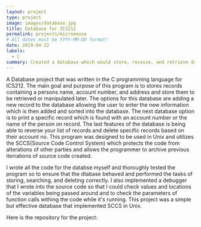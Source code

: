 ```yaml
---
layout: project
type: project
image: images/database.jpg
title: Database for ICS212
permalink: projects/micromouse
# All dates must be YYYY-MM-DD format!
date: 2019-04-22
labels:
  - C
summary: Created a database which would store, receive, and retrieve data.
---
```

A Database project that was written in the C programming language for ICS212. The main goal and purpose of this program is to stores records containing a persons name, account number, and address and store them to be retrieved or manipulated later. The options for this database are adding a new record to the database allowing the user to enter the new information which is then added and sorted into the database. The next database option is to print a specific record which is found with an account number or the name of the person on record. The last features of the database is being able to reverse your list of records and delete specific records based on their account no. This program was designed to be used in Unix and utilizes the SCCS(Source Code Control System) which protects the code from alterations of other parties and allows the programmer to archive previous iterrations of source code created.

I wrote all the code for the databse myself and thoroughly tested the program so to ensure that the dtabase behaved and performed the tasks of storing, searching, and deleting correctly. I also implemented a debugger that I wrote into the source code so that I could check values and locations of the variables being passed around and to check the parameters of function calls withing the code while it's running. This project was a simple but effective database that implemented SCCS in Unix.


Here is the repository for the project: 


